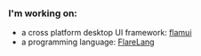 ### I'm working on:
- a cross platform desktop UI framework: [flamui](https://github.com/FlurinBruehwiler/flamui)
- a programming language: [FlareLang](https://github.com/FlurinBruehwiler/FlareLang)